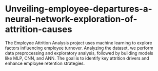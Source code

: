 # Unveiling-employee-departures-a-neural-network-exploration-of-attrition-causes
The Employee Attrition Analysis project uses machine learning to explore factors influencing employee turnover. Analyzing the dataset, we perform data preprocessing and exploratory analysis, followed by building models like MLP, CNN, and ANN. The goal is to identify key attrition drivers and enhance employee retention strategies.

